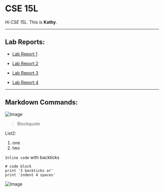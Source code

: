 # CSE 15L


Hi *CSE 15L*.
This is **Kathy**.


---
## Lab Reports: ##
* [Lab Report 1](https://kathyww.github.io/cse15l-lab-reports/lab-report-1-week-2.html)

* [Lab Report 2](https://kathyww.github.io/cse15l-lab-reports/lab-report-2-week-4.html)

* [Lab Report 3](https://kathyww.github.io/cse15l-lab-reports/lab-report-3-week-6.html)

* [Lab Report 4](https://kathyww.github.io/cse15l-lab-reports/lab-report-4-week-8.html)







---



## Markdown Commands: ##


![Image](https://user-images.githubusercontent.com/103288344/162642902-3cd6973f-a4fc-4a7e-9bbe-e214b2dd1b68.png)

> Blockquote


List2:
1. one
2. two



`Inline code` with backticks

```
# code block
print '3 backticks or'
print 'indent 4 spaces'
```


![Image](https://user-images.githubusercontent.com/103288344/162642902-3cd6973f-a4fc-4a7e-9bbe-e214b2dd1b68.png)
